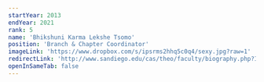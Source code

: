 ```yaml
---
startYear: 2013
endYear: 2021
rank: 5
name: 'Bhikshuni Karma Lekshe Tsomo'
position: 'Branch & Chapter Coordinator'
imageLink: 'https://www.dropbox.com/s/ipsrms2hhq5c0q4/sexy.jpg?raw=1'
redirectLink: 'http://www.sandiego.edu/cas/theo/faculty/biography.php?ID=296'
openInSameTab: false
---
```

